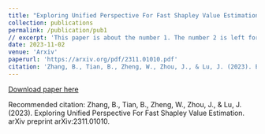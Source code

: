 ```yaml
---
title: "Exploring Unified Perspective For Fast Shapley Value Estimation"
collection: publications
permalink: /publication/pub1
// excerpt: 'This paper is about the number 1. The number 2 is left for future work.'
date: 2023-11-02
venue: 'Arxiv'
paperurl: 'https://arxiv.org/pdf/2311.01010.pdf'
citation: 'Zhang, B., Tian, B., Zheng, W., Zhou, J., & Lu, J. (2023). Exploring Unified Perspective For Fast Shapley Value Estimation. arXiv preprint arXiv:2311.01010.'
---
```


[Download paper here](https://arxiv.org/pdf/2311.01010.pdf)

Recommended citation: Zhang, B., Tian, B., Zheng, W., Zhou, J., & Lu, J. (2023). Exploring Unified Perspective For Fast Shapley Value Estimation. arXiv preprint arXiv:2311.01010.
